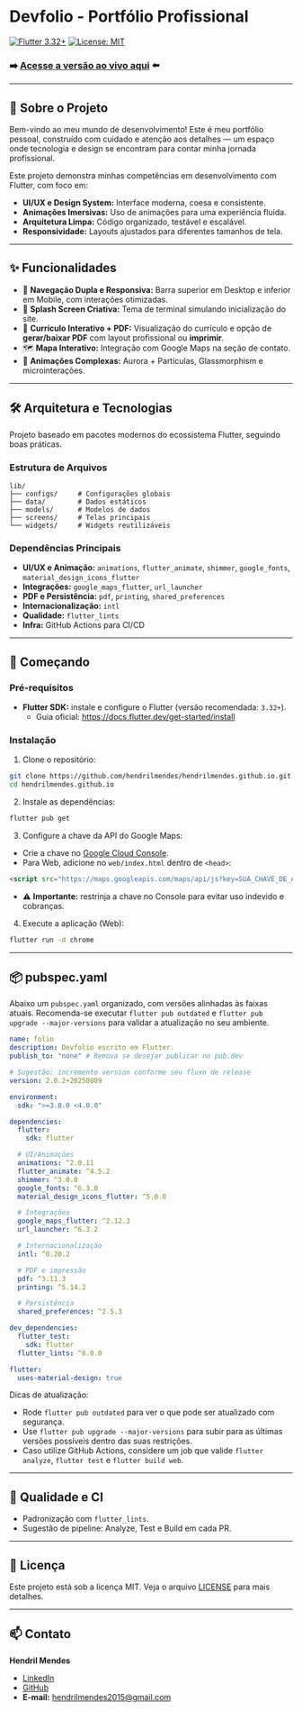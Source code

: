 # Devfolio - Portfólio Profissional

[![Flutter 3.32+](https://img.shields.io/badge/Flutter-3.19%2B-02569B?style=for-the-badge&logo=flutter&logoColor=white)](https://flutter.dev)
[![License: MIT](https://img.shields.io/badge/License-MIT-yellow.svg?style=for-the-badge)](https://opensource.org/licenses/MIT)

### ➡️ [Acesse a versão ao vivo aqui](https://hendrilmendes.github.io/) ⬅️

---

## 🌟 Sobre o Projeto

Bem-vindo ao meu mundo de desenvolvimento! Este é meu portfólio pessoal, construído com cuidado e atenção aos detalhes — um espaço onde tecnologia e design se encontram para contar minha jornada profissional.

Este projeto demonstra minhas competências em desenvolvimento com Flutter, com foco em:

- **UI/UX e Design System:** Interface moderna, coesa e consistente.
- **Animações Imersivas:** Uso de animações para uma experiência fluida.
- **Arquitetura Limpa:** Código organizado, testável e escalável.
- **Responsividade:** Layouts ajustados para diferentes tamanhos de tela.

---

## ✨ Funcionalidades

- 📱 **Navegação Dupla e Responsiva:** Barra superior em Desktop e inferior em Mobile, com interações otimizadas.
- 🚀 **Splash Screen Criativa:** Tema de terminal simulando inicialização do site.
- 📄 **Currículo Interativo + PDF:** Visualização do currículo e opção de **gerar/baixar PDF** com layout profissional ou **imprimir**.
- 🗺️ **Mapa Interativo:** Integração com Google Maps na seção de contato.
- 🎨 **Animações Complexas:** Aurora + Partículas, Glassmorphism e microinterações.

---

## 🛠️ Arquitetura e Tecnologias

Projeto baseado em pacotes modernos do ecossistema Flutter, seguindo boas práticas.

### Estrutura de Arquivos

```text
lib/
├── configs/     # Configurações globais
├── data/        # Dados estáticos
├── models/      # Modelos de dados
├── screens/     # Telas principais
└── widgets/     # Widgets reutilizáveis
```

### Dependências Principais

- **UI/UX e Animação:** `animations`, `flutter_animate`, `shimmer`, `google_fonts`, `material_design_icons_flutter`
- **Integrações:** `google_maps_flutter`, `url_launcher`
- **PDF e Persistência:** `pdf`, `printing`, `shared_preferences`
- **Internacionalização:** `intl`
- **Qualidade:** `flutter_lints`
- **Infra:** GitHub Actions para CI/CD

---

## 🚀 Começando

### Pré-requisitos

- **Flutter SDK:** instale e configure o Flutter (versão recomendada: `3.32+`).
  - Guia oficial: https://docs.flutter.dev/get-started/install

### Instalação

1) Clone o repositório:

```bash
git clone https://github.com/hendrilmendes/hendrilmendes.github.io.git
cd hendrilmendes.github.io
```

2) Instale as dependências:

```bash
flutter pub get
```

3) Configure a chave da API do Google Maps:

- Crie a chave no [Google Cloud Console](https://console.cloud.google.com/google/maps-apis/overview).
- Para Web, adicione no `web/index.html` dentro de `<head>`:

```html
<script src="https://maps.googleapis.com/maps/api/js?key=SUA_CHAVE_DE_API_AQUI"></script>
```

- ⚠️ **Importante:** restrinja a chave no Console para evitar uso indevido e cobranças.

4) Execute a aplicação (Web):

```bash
flutter run -d chrome
```

---

## 📦 pubspec.yaml

Abaixo um `pubspec.yaml` organizado, com versões alinhadas às faixas atuais. Recomenda-se executar `flutter pub outdated` e `flutter pub upgrade --major-versions` para validar a atualização no seu ambiente.

```yaml
name: folio
description: Devfolio escrito em Flutter.
publish_to: "none" # Remova se desejar publicar no pub.dev

# Sugestão: incremente version conforme seu fluxo de release
version: 2.0.2+20250809

environment:
  sdk: ">=3.8.0 <4.0.0"

dependencies:
  flutter:
    sdk: flutter

  # UI/Animações
  animations: ^2.0.11
  flutter_animate: ^4.5.2
  shimmer: ^3.0.0
  google_fonts: ^6.3.0
  material_design_icons_flutter: ^5.0.0

  # Integrações
  google_maps_flutter: ^2.12.3
  url_launcher: ^6.3.2

  # Internacionalização
  intl: ^0.20.2

  # PDF e impressão
  pdf: ^3.11.3
  printing: ^5.14.2

  # Persistência
  shared_preferences: ^2.5.3

dev_dependencies:
  flutter_test:
    sdk: flutter
  flutter_lints: ^6.0.0

flutter:
  uses-material-design: true
```

Dicas de atualização:
- Rode `flutter pub outdated` para ver o que pode ser atualizado com segurança.
- Use `flutter pub upgrade --major-versions` para subir para as últimas versões possíveis dentro das suas restrições.
- Caso utilize GitHub Actions, considere um job que valide `flutter analyze`, `flutter test` e `flutter build web`.

---

## 🧪 Qualidade e CI

- Padronização com `flutter_lints`.
- Sugestão de pipeline: Analyze, Test e Build em cada PR.

---

## 📄 Licença

Este projeto está sob a licença MIT. Veja o arquivo [LICENSE](LICENSE.md) para mais detalhes.

---

## 📫 Contato

**Hendril Mendes**  
- [LinkedIn](https://linkedin.com/in/hendril-mendes)  
- [GitHub](https://github.com/hendrilmendes)  
- **E-mail:** hendrilmendes2015@gmail.com

